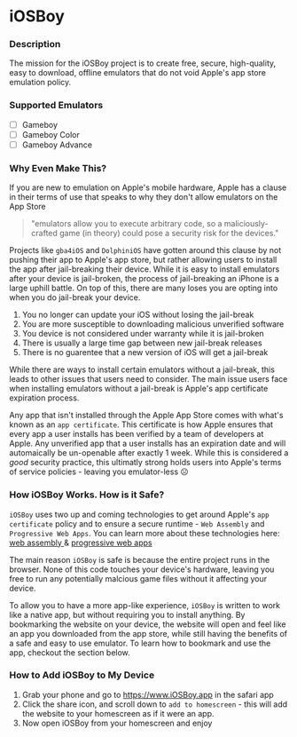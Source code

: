 # iOSBoy

### Description
The mission for the iOSBoy project is to create free, secure, high-quality, easy to download, offline emulators that do not void Apple's app store emulation policy.

### Supported Emulators
- [ ] Gameboy
- [ ] Gameboy Color
- [ ] Gameboy Advance

### Why Even Make This?
If you are new to emulation on Apple's mobile hardware, Apple has a clause in their terms of use that speaks to why they don't allow emulators on the App Store

> "emulators allow you to execute arbitrary code, so a maliciously-crafted game (in theory) could pose a security risk for the devices."

Projects like `gba4iOS` and `DolphiniOS` have gotten around this clause by not pushing their app to Apple's app store, but rather allowing users to install the app after jail-breaking their device. While it is easy to install emulators after your device is jail-broken, the process of jail-breaking an iPhone is a large uphill battle. On top of this, there are many loses you are opting into when you do jail-break your device.
  1. You no longer can update your iOS without losing the jail-break
  2. You are more susceptible to downloading malicious unverified software
  3. You device is not considered under warranty while it is jail-broken
  4. There is usually a large time gap between new jail-break releases
  5. There is no guarentee that a new version of iOS will get a jail-break

While there are ways to install certain emulators without a jail-break, this leads to other issues that users need to consider. The main issue users face when installing emulators without a jail-break is Apple's app certificate expiration process.

Any app that isn't installed through the Apple App Store comes with what's known as an `app certificate`. This certificate is how Apple ensures that every app a user installs has been verified by a team of developers at Apple. Any unverified app that a user installs has an expiration date and will automaically be un-openable after exactly 1 week. While this is considered a _good_ security practice, this ultimatly strong holds users into Apple's terms of service policies - leaving you emulator-less ☹️

### How iOSBoy Works. How is it Safe?
`iOSBoy` uses two up and coming technologies to get around Apple's `app certificate` policy and to ensure a secure runtime - `Web Assembly` and `Progressive Web Apps`. You can learn more about these technologies here: <a href="https://webassembly.org/"> web assembly </a> & <a href="https://web.dev/progressive-web-apps/"> progressive web apps </a>

The main reason `iOSBoy` is safe is because the entire project runs in the browser. None of this code touches your device's hardware, leaving you free to run any potentially malcious game files without it affecting your device.

To allow you to have a more app-like experience, `iOSBoy` is written to work like a native app, but without requiring you to install anything. By bookmarking the website on your device, the website will open and feel like an app you downloaded from the app store, while still having the benefits of a safe and easy to use emulator. To learn how to bookmark and use the app, checkout the section below.

### How to Add iOSBoy to My Device
1. Grab your phone and go to https://www.iOSBoy.app in the safari app
2. Click the share icon, and scroll down to `add to homescreen` - this will add the website to your homescreen as if it were an app.
3. Now open iOSBoy from your homescreen and enjoy